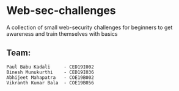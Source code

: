 # Web-sec-challenges
A collection of small web-security challenges for beginners to get awareness and train themselves with basics

 ## Team:
 ```
 Paul Babu Kadali     - CED19I002
 Binesh Munukurthi    - CED19I036
 Abhijeet Mahapatra   - COE19B002
 Vikranth Kumar Bala  - COE19B056 
 ```
